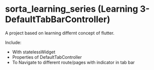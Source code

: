 # sorta_learning_series (Learning 3- DefaultTabBarController)

A project based on learning differnt concept of flutter.

Include:
 - With statelessWidget
 - Properties of DefaultTabController
 - To Navigate to different route/pages with indicator in tab bar
